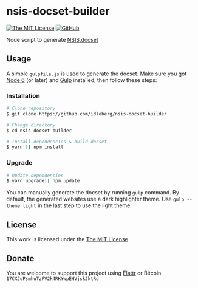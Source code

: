# nsis-docset-builder

[![The MIT License](https://img.shields.io/badge/license-MIT-orange.svg?style=flat-square)](http://opensource.org/licenses/MIT)
[![GitHub](https://img.shields.io/github/release/idleberg/nsis-docset-builder.svg?style=flat-square)](https://github.com/idleberg/nsis-docset-builder/releases)

Node script to generate [NSIS.docset](https://github.com/idleberg/NSIS.docset)

## Usage

A simple `gulpfile.js` is used to generate the docset. Make sure you got [Node 6](nodejs.org) (or later) and [Gulp](http://gulpjs.com/) installed, then follow these steps:

### Installation

```bash
# Clone repository
$ git clone https://github.com/idleberg/nsis-docset-builder

# Change directory
$ cd nsis-docset-builder

# Install dependencies & build docset
$ yarn || npm install
```

### Upgrade

```bash
# Update dependencies
$ yarn upgrade|| npm update
```

You can manually generate the docset by running `gulp` command. By default, the generated websites use a dark highlighter theme. Use `gulp --theme light` in the last step to use the light theme. 

## License

This work is licensed under the [The MIT License](LICENSE)

## Donate

You are welcome to support this project using [Flattr](https://flattr.com/submit/auto?user_id=idleberg&url=https://github.com/idleberg/nsis-docset-builder) or Bitcoin `17CXJuPsmhuTzFV2k4RKYwpEHVjskJktRd`
